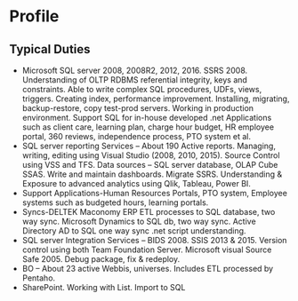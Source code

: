 # Profile
<h2>Typical Duties</h2>
<ul>
<li>Microsoft SQL server 2008, 2008R2, 2012, 2016. SSRS 2008. Understanding of OLTP RDBMS referential integrity, keys and constraints. Able to write complex SQL procedures, UDFs, views, triggers. Creating index, performance improvement. Installing, migrating, backup-restore, copy test-prod servers. Working in production environment. Support SQL for in-house developed .net Applications such as client care, learning plan, charge hour budget, HR employee portal, 360 reviews, independence process, PTO system et al.</li>
<li>SQL server reporting Services &ndash; About 190 Active reports. Managing, writing, editing using Visual Studio (2008, 2010, 2015). Source Control using VSS and TFS. Data sources &ndash; SQL server database, OLAP Cube SSAS. Write and maintain dashboards. Migrate SSRS. Understanding &amp; Exposure to advanced analytics using Qlik, Tableau, Power BI.</li>
<li>Support Applications-Human Resources Portals, PTO system, Employee systems such as budgeted hours, learning portals.</li>
<li>Syncs-DELTEK Maconomy ERP ETL processes to SQL database, two way sync. Microsoft Dynamics to SQL db, two way sync. Active Directory AD to SQL one way sync .net script understanding.</li>
<li>SQL server Integration Services &ndash; BIDS 2008. SSIS 2013 &amp; 2015. Version control using both Team Foundation Server. Microsoft visual Source Safe 2005. Debug package, fix &amp; redeploy.</li>
<li>BO &ndash; About 23 active Webbis, universes. Includes ETL processed by Pentaho.</li>
<li>SharePoint. Working with List. Import to SQL</li>
</ul>
